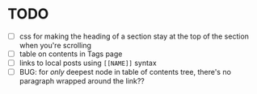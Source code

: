 # TODO

- [ ] css for making the heading of a section stay at the top of the section when you're scrolling
- [ ] table on contents in Tags page
- [ ] links to local posts using `[[NAME]]` syntax
- [ ] BUG: for _only_ deepest node in table of contents tree, there's no paragraph wrapped around the link??

